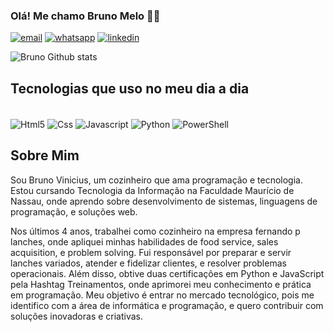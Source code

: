 
### Olá! Me chamo Bruno Melo 👋🏽

[![email](https://img.shields.io/badge/Gmail-D14836?style=for-the-badge&logo=gmail&logoColor=white)](brunoviniciusmelo703@gmail.com)
[![whatsapp](https://img.shields.io/badge/WhatsApp-25D366?style=for-the-badge&logo=whatsapp&logoColor=white)](https://wa.me/+5581998658215) [![linkedin](https://img.shields.io/badge/LinkedIn-0077B5?style=for-the-badge&logo=linkedin&logoColor=white)](https://www.linkedin.com/in/me/)

![Bruno Github stats](https://github-readme-stats.vercel.app/api?username=BrunoMel0&show_icons=true&theme=radical)

## Tecnologias que uso no meu dia a dia

<div style="display: inline-block"><br>
<img align="center" alt="Html5" src="    https://img.shields.io/badge/HTML-239120?style=for-the-badge&logo=html5&logoColor=white">
<img align="center" alt="Css" src="https://img.shields.io/badge/CSS-239120?&style=for-the-badge&logo=css3&logoColor=white">
<img align="center" alt="Javascript" src="https://img.shields.io/badge/JavaScript-323330?style=for-the-badge&logo=javascript&logoColor=F7DF1E">
<img align="center" alt="Python" src="https://img.shields.io/badge/Python-14354C?style=for-the-badge&logo=python&logoColor=white">
<img align="center" alt="PowerShell" src="https://img.shields.io/badge/Powershell-2CA5E0?style=for-the-badge&logo=powershell&logoColor=white">

</div>

<br>

## Sobre Mim

Sou Bruno Vinicius, um cozinheiro que ama programação e tecnologia. Estou cursando Tecnologia da Informação na Faculdade Maurício de Nassau, onde aprendo sobre desenvolvimento de sistemas, linguagens de programação, e soluções web.

Nos últimos 4 anos, trabalhei como cozinheiro na empresa fernando p lanches, onde apliquei minhas habilidades de food service, sales acquisition, e problem solving. Fui responsável por preparar e servir lanches variados, atender e fidelizar clientes, e resolver problemas operacionais. Além disso, obtive duas certificações em Python e JavaScript pela Hashtag Treinamentos, onde aprimorei meu conhecimento e prática em programação. Meu objetivo é entrar no mercado tecnológico, pois me identifico com a área de informática e programação, e quero contribuir com soluções inovadoras e criativas.
